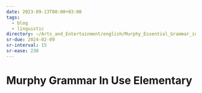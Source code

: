```yaml
---
date: 2023-09-13T00:00+03:00
tags:
  - blog
  - linguistic
directory: ~/Arts_and_Entertainment/english/Murphy_Essential_Grammar_in_Use_Elementary
sr-due: 2024-02-09
sr-interval: 15
sr-ease: 230
---
```


# Murphy Grammar In Use Elementary
